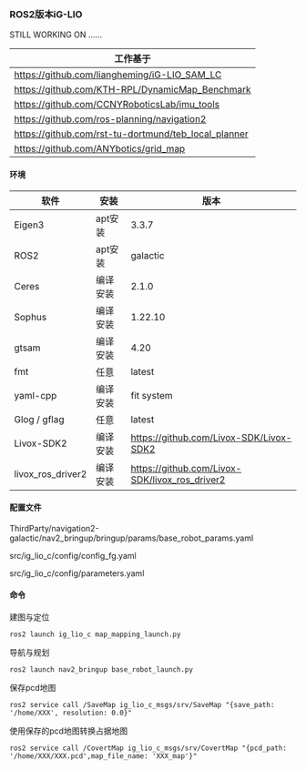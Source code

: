 ### ROS2版本iG-LIO

STILL WORKING ON ......

| 工作基于                                             |
| ---------------------------------------------------- |
| https://github.com/liangheming/iG-LIO_SAM_LC         |
| https://github.com/KTH-RPL/DynamicMap_Benchmark      |
| https://github.com/CCNYRoboticsLab/imu_tools         |
| https://github.com/ros-planning/navigation2          |
| https://github.com/rst-tu-dortmund/teb_local_planner |
| https://github.com/ANYbotics/grid_map                |

#### 环境

| 软件              | 安装     | 版本                                           |
| ----------------- | -------- | ---------------------------------------------- |
| Eigen3            | apt安装  | 3.3.7                                          |
| ROS2              | apt安装  | galactic                                       |
| Ceres             | 编译安装 | 2.1.0                                          |
| Sophus            | 编译安装 | 1.22.10                                        |
| gtsam             | 编译安装 | 4.20                                           |
| fmt               | 任意     | latest                                         |
| yaml-cpp          | 编译安装 | fit system                                     |
| Glog / gflag      | 任意     | latest                                         |
| Livox-SDK2        | 编译安装 | https://github.com/Livox-SDK/Livox-SDK2        |
| livox_ros_driver2 | 编译安装 | https://github.com/Livox-SDK/livox_ros_driver2 |

#### 配置文件

ThirdParty/navigation2-galactic/nav2_bringup/bringup/params/base_robot_params.yaml

src/ig_lio_c/config/config_fg.yaml

src/ig_lio_c/config/parameters.yaml

#### 命令

建图与定位

```
ros2 launch ig_lio_c map_mapping_launch.py
```

导航与规划

```
ros2 launch nav2_bringup base_robot_launch.py
```

保存pcd地图

```
ros2 service call /SaveMap ig_lio_c_msgs/srv/SaveMap "{save_path: '/home/XXX', resolution: 0.0}"
```

使用保存的pcd地图转换占据地图

```
ros2 service call /CovertMap ig_lio_c_msgs/srv/CovertMap "{pcd_path: '/home/XXX/XXX.pcd',map_file_name: 'XXX_map'}"
```
